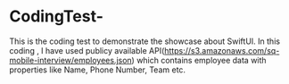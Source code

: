 # CodingTest- 
This is the coding test to demonstrate the showcase about SwiftUI. In this coding , I have used publicy available API(https://s3.amazonaws.com/sq-mobile-interview/employees.json) which contains employee data with properties like Name, Phone Number, Team etc. 
